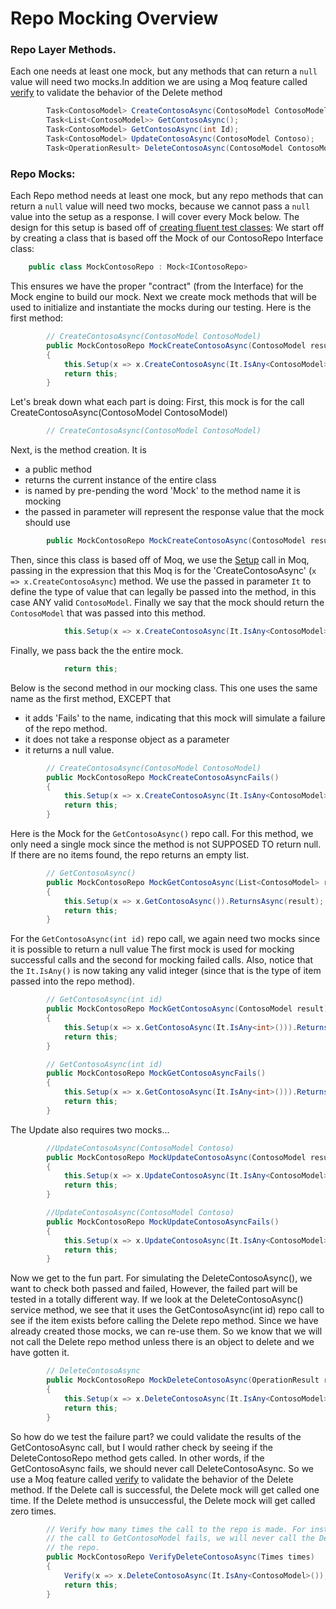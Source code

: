 ﻿# Repo Mocking Overview

### Repo Layer Methods. 
Each one needs at least one mock, but any methods that can return a `null` value will need two mocks.In addition we are using a Moq feature called [verify](https://docs.educationsmediagroup.com/unit-testing-csharp/moq/verifications#explicit-verification) to validate the behavior of the Delete method
```csharp
        Task<ContosoModel> CreateContosoAsync(ContosoModel ContosoModel);
        Task<List<ContosoModel>> GetContosoAsync();
        Task<ContosoModel> GetContosoAsync(int Id);
        Task<ContosoModel> UpdateContosoAsync(ContosoModel Contoso);
        Task<OperationResult> DeleteContosoAsync(ContosoModel ContosoModel);
```


### Repo Mocks: 
Each Repo method needs at least one mock, but any repo methods that can return a `null` value will need two mocks, because we cannot pass a `null` value into the setup as a response. I will cover every Mock below. The design for this setup is based off of [creating fluent test classes](https://exceptionnotfound.net/using-moq-to-create-fluent-test-classes-in-asp-net-core/): We start off by creating a class that is based off the Mock of our ContosoRepo Interface class:

```csharp
    public class MockContosoRepo : Mock<IContosoRepo>
```
This ensures we have the proper "contract" (from the Interface) for the Mock engine to build our mock. Next we create mock methods that will be used to initialize and instantiate the mocks during our testing. Here is the first method:   
```csharp
        // CreateContosoAsync(ContosoModel ContosoModel)
        public MockContosoRepo MockCreateContosoAsync(ContosoModel result)
        {
            this.Setup(x => x.CreateContosoAsync(It.IsAny<ContosoModel>())).ReturnsAsync(result);
            return this;
        }
```
Let's break down what each part is doing:
First, this mock is for the call CreateContosoAsync(ContosoModel ContosoModel)
```csharp
        // CreateContosoAsync(ContosoModel ContosoModel)
```
Next, is the method creation. It is
- a public method
- returns the current instance of the entire class
- is named by pre-pending the word 'Mock' to the method name it is mocking
- the passed in parameter will represent the response value that the mock should use
```csharp
        public MockContosoRepo MockCreateContosoAsync(ContosoModel result)
```
Then, since this class is based off of Moq, we use the [Setup](https://documentation.help/Moq/98C52E48.htm) call in Moq, passing in the expression that this Moq is for the 'CreateContosoAsync' (```x => x.CreateContosoAsync```) method. We use the passed in parameter ```It``` to define the type of value that can legally be passed into the method, in this case ANY valid ```ContosoModel```. Finally we say that the mock should return the ```ContosoModel``` that was passed into this method.
```csharp
            this.Setup(x => x.CreateContosoAsync(It.IsAny<ContosoModel>())).ReturnsAsync(result);
```
Finally, we pass back the the entire mock.
```csharp
            return this;
```
Below is the second method in our mocking class. This one uses the same name as the first method, EXCEPT that
- it adds 'Fails' to the name, indicating that this mock will simulate a failure of the repo method.
- it does not take a response object as a parameter
- it returns a null value.

```csharp
        // CreateContosoAsync(ContosoModel ContosoModel)
        public MockContosoRepo MockCreateContosoAsyncFails()
        {
            this.Setup(x => x.CreateContosoAsync(It.IsAny<ContosoModel>())).ReturnsAsync((ContosoModel)null);
            return this;
        }
```
Here is the Mock for the ```GetContosoAsync()``` repo call. For this method, we only need a single mock since the method is not SUPPOSED TO return null. If there are no items found, the repo returns an empty list. 
```csharp
        // GetContosoAsync()
        public MockContosoRepo MockGetContosoAsync(List<ContosoModel> result)
        {
            this.Setup(x => x.GetContosoAsync()).ReturnsAsync(result);
            return this;
        }
```
For the ```GetContosoAsync(int id)``` repo call, we again need two mocks since it is possible to return a null value The first mock is used for mocking successful calls and the second for mocking failed calls. Also, notice that the ```It.IsAny()``` is now taking any valid integer (since that is the type of item passed into the repo method).
```csharp
        // GetContosoAsync(int id)
        public MockContosoRepo MockGetContosoAsync(ContosoModel result)
        {
            this.Setup(x => x.GetContosoAsync(It.IsAny<int>())).ReturnsAsync(result);
            return this;
        }

        // GetContosoAsync(int id)
        public MockContosoRepo MockGetContosoAsyncFails()
        {
            this.Setup(x => x.GetContosoAsync(It.IsAny<int>())).ReturnsAsync((ContosoModel)null);
            return this;
        }
```
The Update also requires two mocks...
```csharp
        //UpdateContosoAsync(ContosoModel Contoso)
        public MockContosoRepo MockUpdateContosoAsync(ContosoModel result)
        {
            this.Setup(x => x.UpdateContosoAsync(It.IsAny<ContosoModel>())).ReturnsAsync(result);
            return this;
        }

        //UpdateContosoAsync(ContosoModel Contoso)
        public MockContosoRepo MockUpdateContosoAsyncFails()
        {
            this.Setup(x => x.UpdateContosoAsync(It.IsAny<ContosoModel>())).ReturnsAsync((ContosoModel)null);
            return this;
        }
```
Now we get to the fun part. For simulating the DeleteContosoAsync(), we want to check both passed and failed, However, the failed part will be tested in a totally different way. If we look at the DeleteContosoAsync() service method, we see that it uses the GetContosoAsync(int id) repo call to see if the item exists before calling the Delete repo method. Since we have already created those mocks, we can re-use them. So we know that we will not call the Delete repo method unless there is an object to delete and we have gotten it.
```csharp
        // DeleteContosoAsync
        public MockContosoRepo MockDeleteContosoAsync(OperationResult result)
        {
            this.Setup(x => x.DeleteContosoAsync(It.IsAny<ContosoModel>())).ReturnsAsync(result);
            return this;
        }
```
So how do we test the failure part? we could validate the results of the GetContosoAsync call, but I would rather check by seeing if the DeleteContosoRepo method gets called. In other words, if the GetContosoAsync fails, we should never call DeleteContosoAsync. So we use a Moq feature called [verify](https://docs.educationsmediagroup.com/unit-testing-csharp/moq/verifications#explicit-verification) to validate the behavior of the Delete method. If the Delete call is successful, the Delete mock will get called one time. If the Delete method is unsuccessful, the Delete mock will get called zero times.
```csharp
        // Verify how many times the call to the repo is made. For instance, if
        // the call to GetContosoModel fails, we will never call the Delete method in
        // the repo.
        public MockContosoRepo VerifyDeleteContosoAsync(Times times)
        {
            Verify(x => x.DeleteContosoAsync(It.IsAny<ContosoModel>()), times);
            return this;
        }
```


